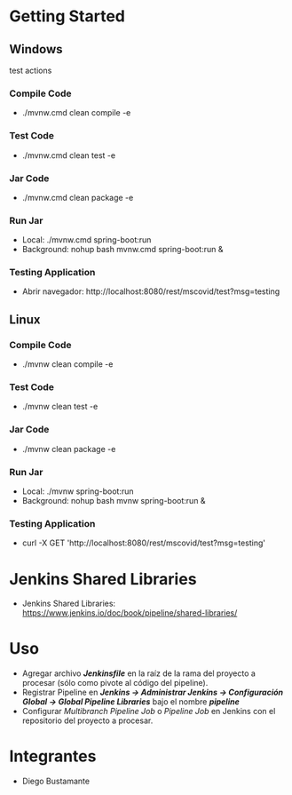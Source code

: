 # Getting Started

## Windows
test actions
### Compile Code
* ./mvnw.cmd clean compile -e

### Test Code
* ./mvnw.cmd clean test -e

### Jar Code
* ./mvnw.cmd clean package -e

### Run Jar
* Local:      ./mvnw.cmd spring-boot:run 
* Background: nohup bash mvnw.cmd spring-boot:run &

### Testing Application
* Abrir navegador: http://localhost:8080/rest/mscovid/test?msg=testing

## Linux

### Compile Code
* ./mvnw clean compile -e

### Test Code
* ./mvnw clean test -e

### Jar Code
* ./mvnw clean package -e

### Run Jar
* Local:      ./mvnw spring-boot:run 
* Background: nohup bash mvnw spring-boot:run &

### Testing Application
* curl -X GET 'http://localhost:8080/rest/mscovid/test?msg=testing'


# Jenkins Shared Libraries
- Jenkins Shared Libraries: https://www.jenkins.io/doc/book/pipeline/shared-libraries/

# Uso
- Agregar archivo **_Jenkinsfile_** en la raíz de la rama del proyecto a procesar (sólo como pivote al código del pipeline).
- Registrar Pipeline en **_Jenkins -> Administrar Jenkins -> Configuración Global -> Global Pipeline Libraries_** bajo el nombre **_pipeline_**
- Configurar _Multibranch Pipeline Job_ o _Pipeline Job_ en Jenkins con el repositorio del proyecto a procesar.


# Integrantes
- Diego Bustamante
